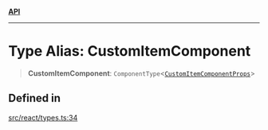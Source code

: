[**API**](../../API.md)

***

# Type Alias: CustomItemComponent

> **CustomItemComponent**: `ComponentType`\<[`CustomItemComponentProps`](../interfaces/CustomItemComponentProps.md)\>

## Defined in

[src/react/types.ts:34](https://github.com/inokawa/virtua/blob/821400e846ec2c2c787245e430bae0769921405f/src/react/types.ts#L34)
